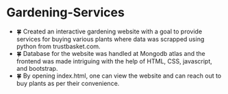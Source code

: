 # Gardening-Services

- 🍀 Created an interactive gardening website with a goal to provide services for buying various plants where data was scrapped using python from trustbasket.com.
- 🍀 Database for the website was handled at Mongodb atlas and the frontend was made intriguing with the help of HTML, CSS, javascript, and bootstrap.
- 🍀 By opening index.html, one can view the website and can reach out to buy plants as per their convenience.
